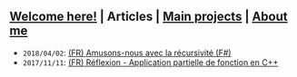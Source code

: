## [Welcome here!](index.md) | Articles | [Main projects](projects.md) | [About me](about.md)

- `2018/04/02`: [(FR) Amusons-nous avec la récursivité (F#)](articles/fr/recursivite.md)
- `2017/11/11`: [(FR) Réflexion - Application partielle de fonction en C++](articles/fr/curryfication_cpp.md)
